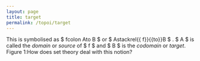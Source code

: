 ```yaml
---
layout: page
title: target
permalink: /topoi/target
---
```

This is symbolised as $ fcolon Ato B $ or $ Astackrel{{ f}}{{to}}B $ . $ A $ is called the _domain_ or _source_ of $ f $ and $ B $ is the _codomain_ or _target_. Figure 1:How does set theory deal with this notion?
